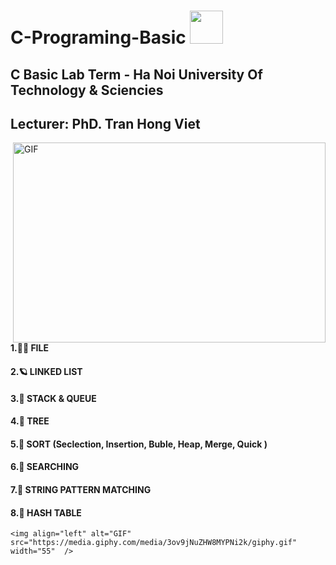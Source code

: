<!DOCTYPE html>
<html lang="en">
<head>
    <meta charset="UTF-8">
    <meta http-equiv="X-UA-Compatible" content="IE=edge">
    <meta name="viewport" content="width=device-width, initial-scale=1.0">
</head>
<body>
    <h1>C-Programing-Basic  <img src="https://media.giphy.com/media/5MK2xrwtg1zTjr2Ebk/giphy.gif" width="53"></h1>
    <h2>C Basic Lab Term - Ha Noi University Of Technology & Sciencies</h2>
    <h2> Lecturer: PhD. Tran Hong Viet</h2>
    <img align="right" alt="GIF" src="https://github.com/abhisheknaiidu/abhisheknaiidu/blob/master/code.gif?raw=true" width="500" height="320" />
    <h4>1.🤷‍♀️ FILE</h4>
    <h4>2.🪐 LINKED LIST</h4>
    <h4>3.🍔 STACK & QUEUE</h4>
    <h4>4.🌴 TREE</h4>
    <h4>5.🥣 SORT (Seclection, Insertion, Buble, Heap, Merge, Quick )</h4>
    <h4>6.🍇 SEARCHING</h4>
    <h4>7.🌾 STRING PATTERN MATCHING </h4>
    <h4>8.💛 HASH TABLE</h4>
    
    
    
    
    <img align="left" alt="GIF" src="https://media.giphy.com/media/3ov9jNuZHW8MYPNi2k/giphy.gif" width="55"  />
</body>
</html>
